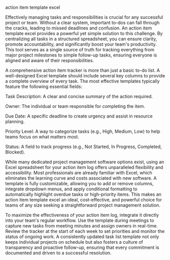 action item template excel


Effectively managing tasks and responsibilities is crucial for any successful project or team. Without a clear system, important to-dos can fall through the cracks, leading to missed deadlines and confusion. An action item template excel provides a powerful yet simple solution to this challenge. By centralizing all tasks in a structured spreadsheet, you can ensure clarity, promote accountability, and significantly boost your team's productivity. This tool serves as a single source of truth for tracking everything from major project milestones to simple follow-up tasks, ensuring everyone is aligned and aware of their responsibilities.



A comprehensive action item tracker is more than just a basic to-do list. A well-designed Excel template should include several key columns to provide a complete overview of every task. The most effective templates typically feature the following essential fields:



  
Task Description: A clear and concise summary of the action required.

  
Owner: The individual or team responsible for completing the item.

  
Due Date: A specific deadline to create urgency and assist in resource planning.

  
Priority Level: A way to categorize tasks (e.g., High, Medium, Low) to help teams focus on what matters most.

  
Status: A field to track progress (e.g., Not Started, In Progress, Completed, Blocked).





While many dedicated project management software options exist, using an Excel spreadsheet for your action item log offers unparalleled flexibility and accessibility. Most professionals are already familiar with Excel, which eliminates the learning curve and costs associated with new software. A template is fully customizable, allowing you to add or remove columns, integrate dropdown menus, and apply conditional formatting to automatically highlight overdue tasks or high-priority items. This makes an action item template excel an ideal, cost-effective, and powerful choice for teams of any size seeking a straightforward project management solution.



To maximize the effectiveness of your action item log, integrate it directly into your team's regular workflow. Use the template during meetings to capture new tasks from meeting minutes and assign owners in real-time. Review the tracker at the start of each week to set priorities and monitor the status of ongoing work. A consistently updated task list template not only keeps individual projects on schedule but also fosters a culture of transparency and proactive follow-up, ensuring that every commitment is documented and driven to a successful resolution.
